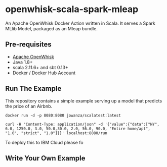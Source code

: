# openwhisk-scala-spark-mleap

An Apache OpenWhisk Docker Action written in Scala. It serves a Spark MLlib Model, packaged as an Mleap bundle.

## Pre-requisites

* [Apache OpenWhisk](https://github.com/openwhisk/openwhisk)
* Java 1.8+
* scala 2.11.6+ and sbt 0.13+
* Docker / Docker Hub Account

## Run The Example

This repository contains a simple example serving up a model that predicts the price of an Airbnb.

```docker run -d -p 8080:8080 jowanza/scalatest:latest```


```curl -H "Content-Type: application/json" -d '{"value":{"data":["NY", 6.0, 1250.0, 3.0, 50.0,30.0, 2.0, 56.0, 90.0, "Entire home/apt", "1.0", "strict", "1.0"]}}' localhost:8080/run```

To deploy this to IBM Cloud please fo


## Write Your Own Example